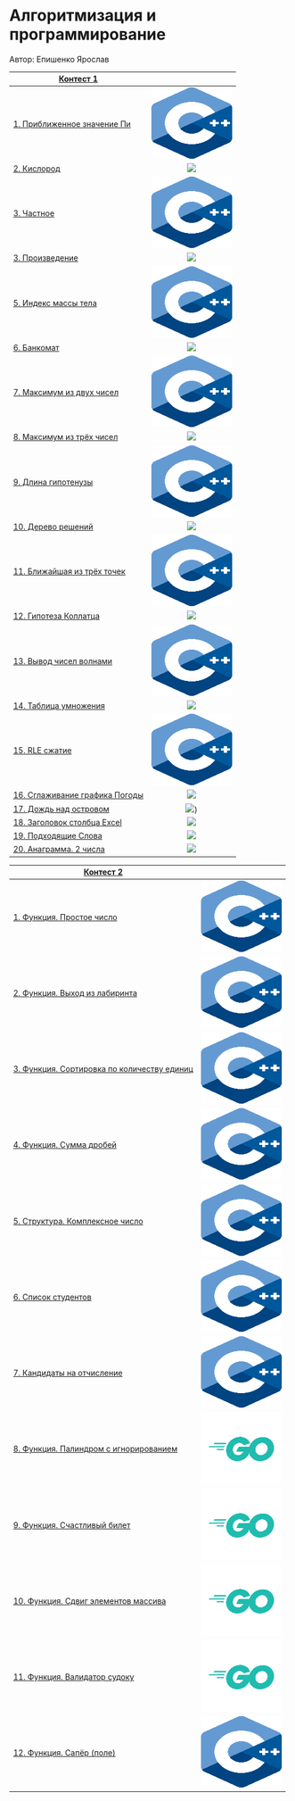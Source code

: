 # Алгоритмизация и программирование

Автор: Епишенко Ярослав

|[Контест 1](https://contest.yandex.ru/contest/52142/problems/) |  |
| --- | :-: |
| [1. Приближенное значение Пи](./contest_01/01/main.cpp) | ![](./img/cpp.png) |
| [2. Кислород](./contest_01/02/main.go) |  ![](https://www.google.com/url?sa=i&url=https%3A%2F%2Fgo.dev%2Fblog%2Fgo-brand%2FGo-Logo%2FPNG%2F&psig=AOvVaw1v8GFdGoHDNBPT8PKkcTjA&ust=1699289536118000&source=images&cd=vfe&opi=89978449&ved=0CBIQjRxqFwoTCMChiPuorYIDFQAAAAAdAAAAABAs) |
| [3. Частное](./contest_01/03/main.cpp) | ![](./img/cpp.png) |
| [3. Произведение](./contest_01/04/main.go) | ![](https://www.google.com/url?sa=i&url=https%3A%2F%2Fgo.dev%2Fblog%2Fgo-brand%2FGo-Logo%2FPNG%2F&psig=AOvVaw1v8GFdGoHDNBPT8PKkcTjA&ust=1699289536118000&source=images&cd=vfe&opi=89978449&ved=0CBIQjRxqFwoTCMChiPuorYIDFQAAAAAdAAAAABAs) |
| [5. Индекс массы тела](./contest_01/05/main.cpp) | ![](./img/cpp.png) |
| [6. Банкомат](./contest_01/06/main.go) | ![](https://www.google.com/url?sa=i&url=https%3A%2F%2Fgo.dev%2Fblog%2Fgo-brand%2FGo-Logo%2FPNG%2F&psig=AOvVaw1v8GFdGoHDNBPT8PKkcTjA&ust=1699289536118000&source=images&cd=vfe&opi=89978449&ved=0CBIQjRxqFwoTCMChiPuorYIDFQAAAAAdAAAAABAs) |
| [7. Максимум из двух чисел](./contest_01/07/main.cpp) | ![](./img/cpp.png) |
| [8. Максимум из трёх чисел](./contest_01/08/main.go) | ![](https://www.google.com/url?sa=i&url=https%3A%2F%2Fgo.dev%2Fblog%2Fgo-brand%2FGo-Logo%2FPNG%2F&psig=AOvVaw1v8GFdGoHDNBPT8PKkcTjA&ust=1699289536118000&source=images&cd=vfe&opi=89978449&ved=0CBIQjRxqFwoTCMChiPuorYIDFQAAAAAdAAAAABAs) |
| [9. Длина гипотенузы](./contest_01/09/main.cpp) | ![](./img/cpp.png) |
| [10. Дерево решений](./contest_01/10/main.cpp) | ![](https://www.google.com/url?sa=i&url=https%3A%2F%2Fgo.dev%2Fblog%2Fgo-brand%2FGo-Logo%2FPNG%2F&psig=AOvVaw1v8GFdGoHDNBPT8PKkcTjA&ust=1699289536118000&source=images&cd=vfe&opi=89978449&ved=0CBIQjRxqFwoTCMChiPuorYIDFQAAAAAdAAAAABAs) |
| [11. Ближайшая из трёх точек](./contest_01/11/main.cpp) | ![](./img/cpp.png) |
| [12. Гипотеза Коллатца](./contest_01/12/main.go) |  ![](https://www.google.com/url?sa=i&url=https%3A%2F%2Fgo.dev%2Fblog%2Fgo-brand%2FGo-Logo%2FPNG%2F&psig=AOvVaw1v8GFdGoHDNBPT8PKkcTjA&ust=1699289536118000&source=images&cd=vfe&opi=89978449&ved=0CBIQjRxqFwoTCMChiPuorYIDFQAAAAAdAAAAABAs) |
| [13. Вывод чисел волнами](./contest_01/13/main.cpp) | ![](./img/cpp.png) |
| [14. Таблица умножения](./contest_01/14/main.go) | ![](https://www.google.com/url?sa=i&url=https%3A%2F%2Fgo.dev%2Fblog%2Fgo-brand%2FGo-Logo%2FPNG%2F&psig=AOvVaw1v8GFdGoHDNBPT8PKkcTjA&ust=1699289536118000&source=images&cd=vfe&opi=89978449&ved=0CBIQjRxqFwoTCMChiPuorYIDFQAAAAAdAAAAABAs) |
| [15. RLE сжатие](./contest_01/15/main.cpp) | ![](./img/cpp.png) |
| [16. Сглаживание графика Погоды](./contest_01/16/main.go) | ![](https://www.google.com/url?sa=i&url=https%3A%2F%2Fgo.dev%2Fblog%2Fgo-brand%2FGo-Logo%2FPNG%2F&psig=AOvVaw1v8GFdGoHDNBPT8PKkcTjA&ust=1699289536118000&source=images&cd=vfe&opi=89978449&ved=0CBIQjRxqFwoTCMChiPuorYIDFQAAAAAdAAAAABAs) |
| [17. Дождь над островом](./contest_01/17/main.go) | ![](https://www.google.com/url?sa=i&url=https%3A%2F%2Fgo.dev%2Fblog%2Fgo-brand%2FGo-Logo%2FPNG%2F&psig=AOvVaw1v8GFdGoHDNBPT8PKkcTjA&ust=1699289536118000&source=images&cd=vfe&opi=89978449&ved=0CBIQjRxqFwoTCMChiPuorYIDFQAAAAAdAAAAABAs)) |
| [18. Заголовок столбца Excel](./contest_01/18/main.go) | ![](https://www.google.com/url?sa=i&url=https%3A%2F%2Fgo.dev%2Fblog%2Fgo-brand%2FGo-Logo%2FPNG%2F&psig=AOvVaw1v8GFdGoHDNBPT8PKkcTjA&ust=1699289536118000&source=images&cd=vfe&opi=89978449&ved=0CBIQjRxqFwoTCMChiPuorYIDFQAAAAAdAAAAABAs) |
| [19. Подходящие Слова](./contest_01/19/main.go) | ![](https://www.google.com/url?sa=i&url=https%3A%2F%2Fgo.dev%2Fblog%2Fgo-brand%2FGo-Logo%2FPNG%2F&psig=AOvVaw1v8GFdGoHDNBPT8PKkcTjA&ust=1699289536118000&source=images&cd=vfe&opi=89978449&ved=0CBIQjRxqFwoTCMChiPuorYIDFQAAAAAdAAAAABAs) |
| [20. Анаграмма. 2 числа](./contest_01/20/main.cpp) | ![](https://www.google.com/url?sa=i&url=https%3A%2F%2Fgo.dev%2Fblog%2Fgo-brand%2FGo-Logo%2FPNG%2F&psig=AOvVaw1v8GFdGoHDNBPT8PKkcTjA&ust=1699289536118000&source=images&cd=vfe&opi=89978449&ved=0CBIQjRxqFwoTCMChiPuorYIDFQAAAAAdAAAAABAs) |



|[Контест 2](https://contest.yandex.ru/contest/52676/problems/) |  |
| --- | :-: |
| [1. Функция. Простое число](./contest_02/01/main.cpp) | ![](./img/cpp.png) |
| [2. Функция. Выход из лабиринта](./contest_02/02/main.cpp) |  ![](./img/cpp.png) |
| [3. Функция. Сортировка по количеству единиц](./contest_02/03/main.cpp) | ![](./img/cpp.png) |
| [4. Функция. Сумма дробей](./contest_02/04/main.cpp) |  ![](./img/cpp.png) |
| [5. Структура. Комплексное число](./contest_02/05/main.cpp) |  ![](./img/cpp.png) |
| [6. Список студентов](./contest_02/06/main.cpp) |  ![](./img/cpp.png) |
| [7. Кандидаты на отчисление](./contest_02/07/main.cpp) |  ![](./img/cpp.png) |
| [8. Функция. Палиндром с игнорированием](./contest_02/08/main.go) |  ![](./img/go.png) 
| [9. Функция. Счастливый билет](./contest_02/09/main.go) |  ![](./img/go.png) 
| [10. Функция. Сдвиг элементов массива](./contest_02/10/main.go) |  ![](./img/go.png) 
| [11. Функция. Валидатор судоку](./contest_02/11/main.go) |  ![](./img/go.png) |
| [12. Функция. Сапёр (поле)](./contest_02/12/main.go) |  ![](./img/cpp.png) |
